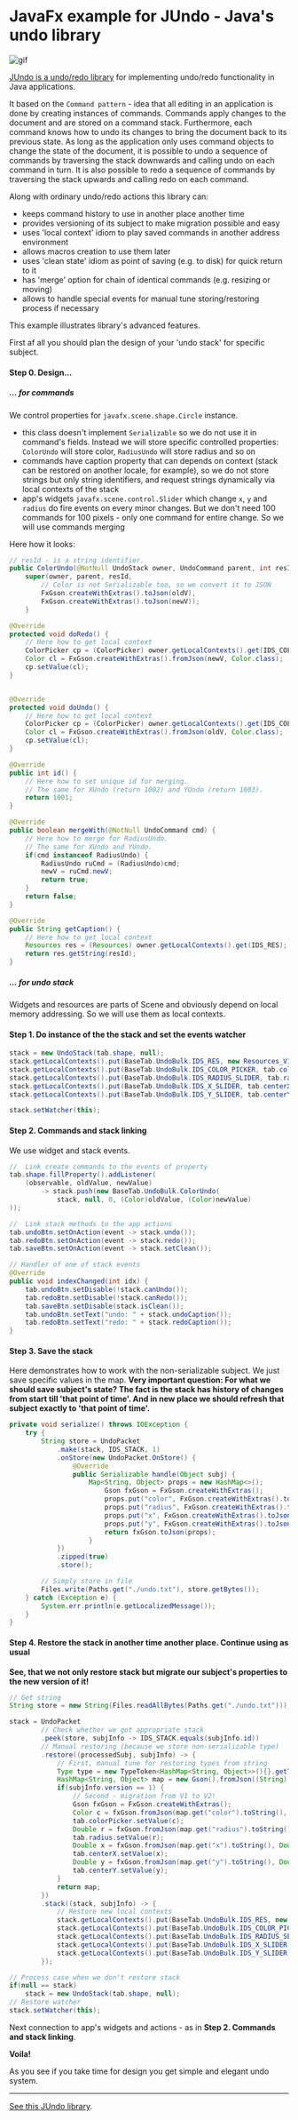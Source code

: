 # JavaFx example for JUndo - Java's undo library


![gif](https://github.com/ValeriusGC/jundo/blob/master/doc/sample.gif)

[JUndo is a undo/redo library](https://github.com/ValeriusGC/jundo) for implementing undo/redo functionality in Java applications.

It based on the `Command pattern` - idea that all editing in an application is done by creating instances of commands. Commands apply changes to the document and are stored on a command stack. Furthermore, each command knows how to undo its changes to bring the document back to its previous state. As long as the application only uses command objects to change the state of the document, it is possible to undo a sequence of commands by traversing the stack downwards and calling undo on each command in turn. It is also possible to redo a sequence of commands by traversing the stack upwards and calling redo on each command.

Along with ordinary undo/redo actions this library can:

- keeps command history to use in another place another time
- provides versioning of its subject to make migration possible and easy
- uses 'local context' idiom to play saved commands in another address environment
- allows macros creation to use them later
- uses 'clean state' idiom as point of saving (e.g. to disk) for quick return to it
- has 'merge' option for chain of identical commands (e.g. resizing or moving)
- allows to handle special events for manual tune storing/restoring process if necessary

This example illustrates library's advanced features.

First af all you should plan the design of your 'undo stack' for specific subject.

#### Step 0. Design...

##### ... for commands

We control properties for `javafx.scene.shape.Circle` instance.

- this class doesn't implement `Serializable` so we do not use it in command's fields. Instead we will store specific controlled properties: `ColorUndo` will store color, `RadiusUndo` will store radius and so on
- commands have caption property that can depends on context (stack can be restored on another locale, for example), so we do not store strings but only string identifiers, and request strings dynamically via local contexts of the stack
- app's widgets `javafx.scene.control.Slider` which change `x`, `y` and `radius` do fire events on every minor changes. But we don't need 100 commands for 100 pixels - only one command for entire change. So we will use commands merging

Here how it looks:

```java
// resId - is a string identifier.
public ColorUndo(@NotNull UndoStack owner, UndoCommand parent, int resId, Color oldV, Color newV) {
    super(owner, parent, resId,
        // Color is not Serializable too, so we convert it to JSON
        FxGson.createWithExtras().toJson(oldV),
        FxGson.createWithExtras().toJson(newV));
    }

@Override
protected void doRedo() {
    // Here how to get local context
    ColorPicker cp = (ColorPicker) owner.getLocalContexts().get(IDS_COLOR_PICKER);
    Color cl = FxGson.createWithExtras().fromJson(newV, Color.class);
    cp.setValue(cl);
}


@Override
protected void doUndo() {
    // Here how to get local context
    ColorPicker cp = (ColorPicker) owner.getLocalContexts().get(IDS_COLOR_PICKER);
    Color cl = FxGson.createWithExtras().fromJson(oldV, Color.class);
    cp.setValue(cl);
}

@Override
public int id() {
    // Here how to set unique id for merging. 
    // The same for XUndo (return 1002) and YUndo (return 1003).
    return 1001; 
}

@Override
public boolean mergeWith(@NotNull UndoCommand cmd) {
    // Here how to merge for RadiusUndo.
    // The same for XUndo and YUndo.
    if(cmd instanceof RadiusUndo) {
        RadiusUndo ruCmd = (RadiusUndo)cmd;
        newV = ruCmd.newV;
        return true;
    }
    return false;
}

@Override
public String getCaption() {
    // Here how to get local context
    Resources res = (Resources) owner.getLocalContexts().get(IDS_RES);
    return res.getString(resId);
}
```

##### ... for undo stack

Widgets and resources are parts of Scene and obviously depend on local memory addressing. So we will use them as local contexts.


#### Step 1. Do instance of the the stack and set the events watcher


```java
stack = new UndoStack(tab.shape, null);
stack.getLocalContexts().put(BaseTab.UndoBulk.IDS_RES, new Resources_V1());
stack.getLocalContexts().put(BaseTab.UndoBulk.IDS_COLOR_PICKER, tab.colorPicker);
stack.getLocalContexts().put(BaseTab.UndoBulk.IDS_RADIUS_SLIDER, tab.radius);
stack.getLocalContexts().put(BaseTab.UndoBulk.IDS_X_SLIDER, tab.centerX);
stack.getLocalContexts().put(BaseTab.UndoBulk.IDS_Y_SLIDER, tab.centerY);

stack.setWatcher(this);
```
#### Step 2. Commands and stack linking

We use widget and stack events.

```java
//  Link create commands to the events of property
tab.shape.fillProperty().addListener(
    (observable, oldValue, newValue)
        -> stack.push(new BaseTab.UndoBulk.ColorUndo(
            stack, null, 0, (Color)oldValue, (Color)newValue)
));

//  Link stack methods to the app actions
tab.undoBtn.setOnAction(event -> stack.undo());
tab.redoBtn.setOnAction(event -> stack.redo());
tab.saveBtn.setOnAction(event -> stack.setClean());

// Handler of one of stack events
@Override
public void indexChanged(int idx) {
    tab.undoBtn.setDisable(!stack.canUndo());
    tab.redoBtn.setDisable(!stack.canRedo());
    tab.saveBtn.setDisable(stack.isClean());
    tab.undoBtn.setText("undo: " + stack.undoCaption());
    tab.redoBtn.setText("redo: " + stack.redoCaption());
}
```

#### Step 3. Save the stack

Here demonstrates how to work with the non-serializable subject. We just save specific values in the map.
**Very important question: For what we should save subject's state? The fact is the stack has history of changes from start till 'that point of time'. And in new place we should refresh that subject exactly to 'that point of time'.**

```java
private void serialize() throws IOException {
    try {
        String store = UndoPacket
            .make(stack, IDS_STACK, 1)
            .onStore(new UndoPacket.OnStore() {
                @Override
                public Serializable handle(Object subj) {
                    Map<String, Object> props = new HashMap<>();
                        Gson fxGson = FxGson.createWithExtras();
                        props.put("color", FxGson.createWithExtras().toJson(tab.shape.getFill()));
                        props.put("radius", FxGson.createWithExtras().toJson(tab.shape.getRadius()));
                        props.put("x", FxGson.createWithExtras().toJson(tab.shape.getCenterX()));
                        props.put("y", FxGson.createWithExtras().toJson(tab.shape.getCenterY()));
                        return fxGson.toJson(props);
                    }
            })
            .zipped(true)
            .store();

        // Simply store in file
        Files.write(Paths.get("./undo.txt"), store.getBytes());
    } catch (Exception e) {
        System.err.println(e.getLocalizedMessage());
    }
}
```

#### Step 4. Restore the stack in another time another place. Continue using as usual

**See, that we not only restore stack but migrate our subject's properties to the new version of it!**

```java
// Get string
String store = new String(Files.readAllBytes(Paths.get("./undo.txt")));

stack = UndoPacket
        // Check whether we got appropriate stack
        .peek(store, subjInfo -> IDS_STACK.equals(subjInfo.id))
        // Manual restoring (because we store non-serializable type)
        .restore((processedSubj, subjInfo) -> {
            // First, manual tune for restoring types from string
            Type type = new TypeToken<HashMap<String, Object>>(){}.getType();
            HashMap<String, Object> map = new Gson().fromJson((String) processedSubj, type);
            if(subjInfo.version == 1) {
                // Second - migration from V1 to V2!
                Gson fxGson = FxGson.createWithExtras();
                Color c = fxGson.fromJson(map.get("color").toString(), Color.class);
                tab.colorPicker.setValue(c);
                Double r = fxGson.fromJson(map.get("radius").toString(), Double.class);
                tab.radius.setValue(r);
                Double x = fxGson.fromJson(map.get("x").toString(), Double.class);
                tab.centerX.setValue(x);
                Double y = fxGson.fromJson(map.get("y").toString(), Double.class);
                tab.centerY.setValue(y);
            }
            return map;
        })
        .stack((stack, subjInfo) -> {
            // Restore new local contexts
            stack.getLocalContexts().put(BaseTab.UndoBulk.IDS_RES, new Resources_V2());
            stack.getLocalContexts().put(BaseTab.UndoBulk.IDS_COLOR_PICKER, tab.colorPicker);
            stack.getLocalContexts().put(BaseTab.UndoBulk.IDS_RADIUS_SLIDER, tab.radius);
            stack.getLocalContexts().put(BaseTab.UndoBulk.IDS_X_SLIDER, tab.centerX);
            stack.getLocalContexts().put(BaseTab.UndoBulk.IDS_Y_SLIDER, tab.centerY);
        });

// Process case when we don't restore stack
if(null == stack)
    stack = new UndoStack(tab.shape, null);
// Restore watcher
stack.setWatcher(this);
```

Next connection to app's widgets and actions - as in **Step 2. Commands and stack linking**.

**Voila!**

As you see if you take time for design you get simple and elegant undo system.

- - -

[See this JUndo library](https://github.com/ValeriusGC/jundo).
